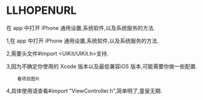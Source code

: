 # LLHOPENURL
在 app 中打开 iPhone 通用设置,系统软件,以及系统服务的方法.


1,在 app 中打开 iPhone 通用设置,系统软件,以及系统服务的方法.

2,需要头文件#import <UIKit/UIKit.h>支持.

3,因为不确定你使用的 Xcode 版本以及最低兼容iOS 版本,可能需要你做一些配置.

 		看项目图片
 		
4,具体使用请查看#import "ViewController.h",简单明了,童叟无期.
